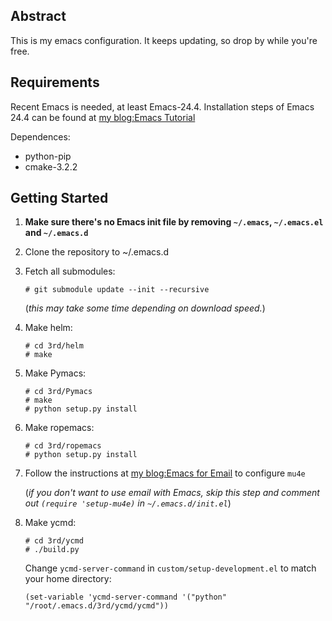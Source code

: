 ## Abstract

This is my emacs configuration. It keeps updating, so drop by while you're free.

## Requirements

Recent Emacs is needed, at least Emacs-24.4. Installation steps of Emacs 24.4 can be found at [my blog:Emacs Tutorial](http://henry-y.github.io/2015/01/emacs-tutorial/)

Dependences:

* python-pip
* cmake-3.2.2

## Getting Started

1. **Make sure there's no Emacs init file by removing `~/.emacs`, `~/.emacs.el` and `~/.emacs.d`**

2. Clone the repository to ~/.emacs.d

3. Fetch all submodules:

	```
	# git submodule update --init --recursive
	```

	(_this may take some time depending on download speed._)

4. Make helm:

	```
	# cd 3rd/helm
	# make
	```
	
5. Make Pymacs:
		
	```
	# cd 3rd/Pymacs
	# make
	# python setup.py install
	```
	
6. Make ropemacs:
	
	```
	# cd 3rd/ropemacs
	# python setup.py install
	```
	
7. Follow the instructions at [my blog:Emacs for Email](http://henry-y.github.io/2015/04/emacs-for-email/) to configure `mu4e`
	
	(_if you don't want to use email with Emacs, skip this step and comment out `(require 'setup-mu4e)` in `~/.emacs.d/init.el`_)

8. Make ycmd:

	```
	# cd 3rd/ycmd
	# ./build.py
	```

	Change `ycmd-server-command` in `custom/setup-development.el` to match your home directory:

	```elisp
	(set-variable 'ycmd-server-command '("python" "/root/.emacs.d/3rd/ycmd/ycmd"))
	```
